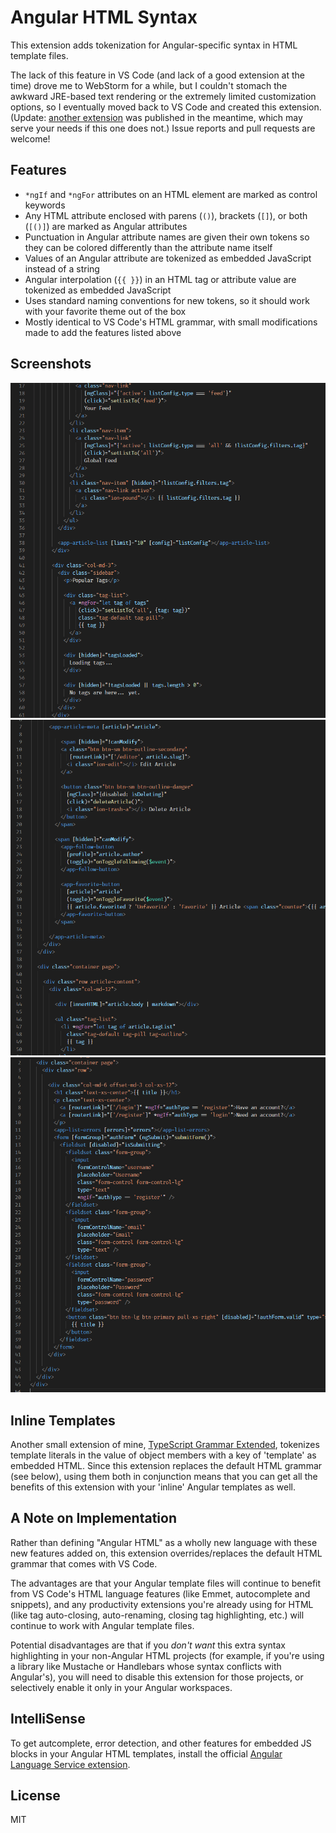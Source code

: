 # Angular HTML Syntax

This extension adds tokenization for Angular-specific syntax in HTML template files.

The lack of this feature in VS Code (and lack of a good extension at the time) drove me to WebStorm for a while, but I couldn't stomach the awkward JRE-based text rendering or the extremely limited customization options, so I eventually moved back to VS Code and created this extension. (Update: [another extension](https://marketplace.visualstudio.com/items?itemName=ghaschel.vscode-angular-html) was published in the meantime, which may serve your needs if this one does not.) Issue reports and pull requests are welcome!

## Features
* `*ngIf` and `*ngFor` attributes on an HTML element are marked as control keywords
* Any HTML attribute enclosed with parens (`()`), brackets (`[]`), or both (`[()]`) are marked as Angular attributes
* Punctuation in Angular attribute names are given their own tokens so they can be colored differently than the attribute name itself
* Values of an Angular attribute are tokenized as embedded JavaScript instead of a string
* Angular interpolation (`{{ }}`) in an HTML tag or attribute value are tokenized as embedded JavaScript
* Uses standard naming conventions for new tokens, so it should work with your favorite theme out of the box
* Mostly identical to VS Code's HTML grammar, with small modifications made to add the features listed above

## Screenshots
![Screenshot](./screenshots-1.gif)
![Screenshot](./screenshots-2.gif)
![Screenshot](./screenshots-3.gif)

## Inline Templates
Another small extension of mine, [TypeScript Grammar Extended](https://marketplace.visualstudio.com/items?itemName=dannymcgee.ts-grammar-extended), tokenizes template literals in the value of object members with a key of 'template' as embedded HTML. Since this extension replaces the default HTML grammar (see below), using them both in conjunction means that you can get all the benefits of this extension with your 'inline' Angular templates as well.

## A Note on Implementation
Rather than defining "Angular HTML" as a wholly new language with these new features added on, this extension overrides/replaces the default HTML grammar that comes with VS Code.

The advantages are that your Angular template files will continue to benefit from VS Code's HTML language features (like Emmet, autocomplete and snippets), and any productivity extensions you're already using for HTML (like tag auto-closing, auto-renaming, closing tag highlighting, etc.) will continue to work with Angular template files.

Potential disadvantages are that if you *don't want* this extra syntax highlighting in your non-Angular HTML projects (for example, if you're using a library like Mustache or Handlebars whose syntax conflicts with Angular's), you will need to disable this extension for those projects, or selectively enable it only in your Angular workspaces.

## IntelliSense
To get autcomplete, error detection, and other features for embedded JS blocks in your Angular HTML templates, install the official [Angular Language Service extension](https://marketplace.visualstudio.com/items?itemName=Angular.ng-template).

## License
MIT